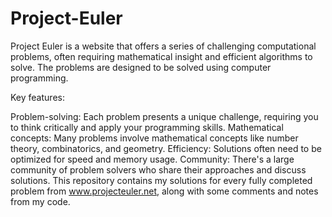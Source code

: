 # Project-Euler

Project Euler is a website that offers a series of challenging computational problems, often requiring mathematical insight and efficient algorithms to solve. The problems are designed to be solved using computer programming.

Key features:

Problem-solving: Each problem presents a unique challenge, requiring you to think critically and apply your programming skills.
Mathematical concepts: Many problems involve mathematical concepts like number theory, combinatorics, and geometry.
Efficiency: Solutions often need to be optimized for speed and memory usage.
Community: There's a large community of problem solvers who share their approaches and discuss solutions.
This repository contains my solutions for every fully completed problem from www.projecteuler.net, along with some comments and notes from my code.
